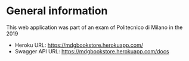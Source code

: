 # General information

This web application was part of an exam of Politecnico di Milano in the 2019

- Heroku URL: https://mdgbookstore.herokuapp.com/
- Swagger API URL: https://mdgbookstore.herokuapp.com/docs